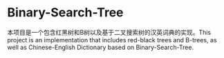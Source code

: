 # Binary-Search-Tree
本项目是一个包含红黑树和B树以及基于二叉搜索树的汉英词典的实现。This project is an implementation that includes red-black trees and B-trees, as well as Chinese-English Dictionary based on Binary-Search-Tree.
